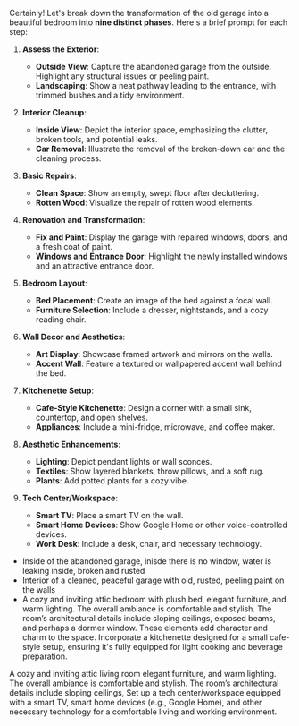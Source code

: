 Certainly! Let's break down the transformation of the old garage into a beautiful bedroom into **nine distinct phases**. Here's a brief prompt for each step:

1. **Assess the Exterior**:
   - **Outside View**: Capture the abandoned garage from the outside. Highlight any structural issues or peeling paint.
   - **Landscaping**: Show a neat pathway leading to the entrance, with trimmed bushes and a tidy environment.

2. **Interior Cleanup**:
   - **Inside View**: Depict the interior space, emphasizing the clutter, broken tools, and potential leaks.
   - **Car Removal**: Illustrate the removal of the broken-down car and the cleaning process.

3. **Basic Repairs**:
   - **Clean Space**: Show an empty, swept floor after decluttering.
   - **Rotten Wood**: Visualize the repair of rotten wood elements.

4. **Renovation and Transformation**:
   - **Fix and Paint**: Display the garage with repaired windows, doors, and a fresh coat of paint.
   - **Windows and Entrance Door**: Highlight the newly installed windows and an attractive entrance door.

5. **Bedroom Layout**:
   - **Bed Placement**: Create an image of the bed against a focal wall.
   - **Furniture Selection**: Include a dresser, nightstands, and a cozy reading chair.

6. **Wall Decor and Aesthetics**:
   - **Art Display**: Showcase framed artwork and mirrors on the walls.
   - **Accent Wall**: Feature a textured or wallpapered accent wall behind the bed.

7. **Kitchenette Setup**:
   - **Cafe-Style Kitchenette**: Design a corner with a small sink, countertop, and open shelves.
   - **Appliances**: Include a mini-fridge, microwave, and coffee maker.

8. **Aesthetic Enhancements**:
   - **Lighting**: Depict pendant lights or wall sconces.
   - **Textiles**: Show layered blankets, throw pillows, and a soft rug.
   - **Plants**: Add potted plants for a cozy vibe.

9. **Tech Center/Workspace**:
   - **Smart TV**: Place a smart TV on the wall.
   - **Smart Home Devices**: Show Google Home or other voice-controlled devices.
   - **Work Desk**: Include a desk, chair, and necessary technology.


- Inside of the abandoned garage, inisde there is no window, water is leaking inside, broken and rusted
- Interior of a cleaned, peaceful garage with old, rusted, peeling paint on the walls
- A cozy and inviting attic bedroom with plush bed, elegant furniture, and warm lighting. The overall ambiance is comfortable and stylish. The room’s architectural details include sloping ceilings, exposed beams, and perhaps a dormer window. These elements add character and charm to the space. Incorporate a kitchenette designed for a small cafe-style setup, ensuring it's fully equipped for light cooking and beverage preparation.

A cozy and inviting attic living room elegant furniture, and warm lighting. The overall ambiance is comfortable and stylish. The room’s architectural details include sloping ceilings, Set up a tech center/workspace equipped with a smart TV, smart home devices (e.g., Google Home), and other necessary technology for a comfortable living and working environment.




